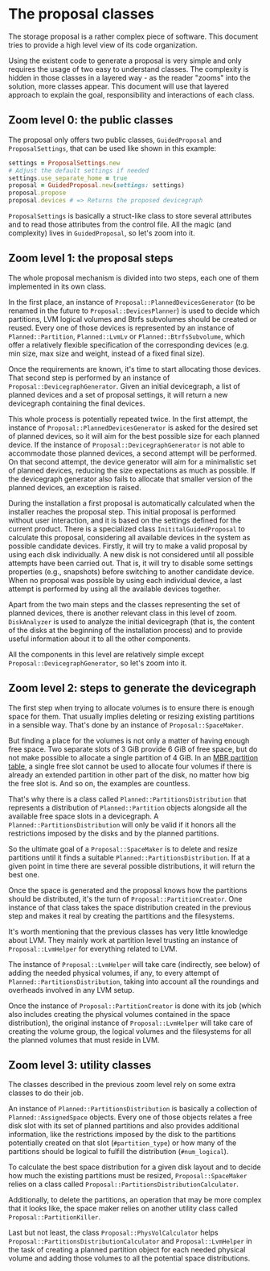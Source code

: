The proposal classes
====================

The storage proposal is a rather complex piece of software. This document tries
to provide a high level view of its code organization.

Using the existent code to generate a proposal is very simple and only requires
the usage of two easy to understand classes. The complexity is hidden in those
classes in a layered way - as the reader "zooms" into the solution, more classes
appear. This document will use that layered approach to explain the goal,
responsibility and interactions of each class.

Zoom level 0: the public classes
--------------------------------

The proposal only offers two public classes, `GuidedProposal` and
`ProposalSettings`, that can be used like shown in this example:

```ruby
settings = ProposalSettings.new
# Adjust the default settings if needed
settings.use_separate_home = true
proposal = GuidedProposal.new(settings: settings)
proposal.propose
proposal.devices # => Returns the proposed devicegraph
```

`ProposalSettings` is basically a struct-like class to store several attributes
and to read those attributes from the control file. All the magic (and
complexity) lives in `GuidedProposal`, so let's zoom into it.

Zoom level 1: the proposal steps
--------------------------------

The whole proposal mechanism is divided into two steps, each one of them
implemented in its own class.

In the first place, an instance of `Proposal::PlannedDevicesGenerator` (to be
renamed in the future to `Proposal::DevicesPlanner`) is
used to decide which partitions, LVM logical volumes and Btrfs subvolumes
should be created or reused. Every one of those devices is represented by an
instance of `Planned::Partition`, `Planned::LvmLv` or `Planned::BtrfsSubvolume`,
which offer a relatively flexible specification of the corresponding devices
(e.g. min size, max size and weight, instead of a fixed final size).

Once the requirements are known, it's time to start allocating those devices.
That second step is performed by an instance of
`Proposal::DevicegraphGenerator`. Given an initial devicegraph, a list of
planned devices and a set of proposal settings, it will return a new devicegraph
containing the final devices.

This whole process is potentially repeated twice. In the first attempt, the
instance of `Proposal::PlannedDevicesGenerator` is asked for the desired set of
planned devices, so it will aim for the best possible size for each planned
device. If the instance of `Proposal::DevicegraphGenerator` is not able to
accommodate those planned devices, a second attempt will be performed. On that
second attempt, the device generator will aim for a minimalistic set of planned
devices, reducing the size expectations as much as possible. If the devicegraph
generator also fails to allocate that smaller version of the planned devices, an
exception is raised.

During the installation a first proposal is automatically calculated when
the installer reaches the proposal step. This initial proposal is performed
without user interaction, and it is based on the settings defined for the current
product. There is a specialized class `InititalGuidedProposal` to calculate this
proposal, considering all available devices in the system as possible
candidate devices. Firstly, it will try to make a valid proposal by using each disk
individually. A new disk is not considered until all possible attempts have been carried
out. That is, it will try to disable some settings properties (e.g., snapshots) before
switching to another candidate device. When no proposal was possible by using each
individual device, a last attempt is performed by using all the available devices together.

Apart from the two main steps and the classes representing the set of planned
devices, there is another relevant class in this level of zoom. `DiskAnalyzer`
is used to analyze the initial devicegraph (that is, the content of the disks at
the beginning of the installation process) and to provide useful information about
it to all the other components.

All the components in this level are relatively simple except
`Proposal::DevicegraphGenerator`, so let's zoom into it.

Zoom level 2: steps to generate the devicegraph
-----------------------------------------------

The first step when trying to allocate volumes is to ensure there is enough
space for them. That usually implies deleting or resizing existing partitions in
a sensible way. That's done by an instance of `Proposal::SpaceMaker`.

But finding a place for the volumes is not only a matter of having enough free
space. Two separate slots of 3 GiB provide 6 GiB of free space, but do not make
possible to allocate a single partition of 4 GiB. In an [MBR partition
table](https://en.wikipedia.org/wiki/Master_boot_record#Partition_table_entries),
a single free slot cannot be used to allocate four volumes if there is already
an extended partition in other part of the disk, no matter how big the free slot
is. And so on, the examples are countless.

That's why there is a class called `Planned::PartitionsDistribution` that
represents a distribution of `Planned::Partition` objects alongside all the
available free space slots in a devicegraph. A `Planned::PartitionsDistribution`
will only be valid if it honors all the restrictions imposed by the disks and by
the planned partitions.

So the ultimate goal of a `Proposal::SpaceMaker` is to delete and resize
partitions until it finds a suitable `Planned::PartitionsDistribution`. If at a
given point in time there are several possible distributions, it will return the
best one.

Once the space is generated and the proposal knows how the partitions should be
distributed, it's the turn of `Proposal::PartitionCreator`. One instance of that
class takes the space distribution created in the previous step and makes it
real by creating the partitions and the filesystems.

It's worth mentioning that the previous classes has very little knowledge about
LVM. They mainly work at partition level trusting an instance of
`Proposal::LvmHelper` for everything related to LVM.

The instance of `Proposal::LvmHelper` will take care (indirectly, see below) of
adding the needed physical volumes, if any, to every attempt of
`Planned::PartitionsDistribution`, taking into account all the roundings and
overheads involved in any LVM setup.

Once the instance of `Proposal::PartitionCreator` is done with its job (which
also includes creating the physical volumes contained in the space
distribution), the original instance of `Proposal::LvmHelper` will take care of
creating the volume group, the logical volumes and the filesystems for all the
planned volumes that must reside in LVM.

Zoom level 3: utility classes
-----------------------------

The classes described in the previous zoom level rely on some extra classes to
do their job.

An instance of `Planned::PartitionsDistribution` is basically a collection of
`Planned::AssignedSpace` objects. Every one of those objects relates a free
disk slot with its set of planned partitions and also provides additional
information, like the restrictions imposed by the disk to the partitions
potentially created on that slot (`#partition_type`) or how many of the
partitions should be logical to fulfill the distribution (`#num_logical`).

To calculate the best space distribution for a given disk layout and to decide
how much the existing partitions must be resized, `Proposal::SpaceMaker` relies on
a class called `Proposal::PartitionsDistributionCalculator`.

Additionally, to delete the partitions, an operation that may be more complex
that it looks like, the space maker relies on another utility class called
`Proposal::PartitionKiller`.

Last but not least, the class `Proposal::PhysVolCalculator` helps
`Proposal::PartitionsDistributionCalculator` and `Proposal::LvmHelper` in the
task of creating a planned partition object for each needed physical volume and
adding those volumes to all the potential space distributions.
